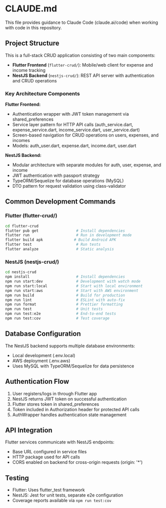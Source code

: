 # CLAUDE.md

This file provides guidance to Claude Code (claude.ai/code) when working with code in this repository.

## Project Structure

This is a full-stack CRUD application consisting of two main components:

- **Flutter Frontend** (`flutter-crud/`): Mobile/web client for expense and income tracking
- **NestJS Backend** (`nestjs-crud/`): REST API server with authentication and CRUD operations

### Key Architecture Components

**Flutter Frontend:**
- Authentication wrapper with JWT token management via shared_preferences
- Service layer pattern for HTTP API calls (auth_service.dart, expense_service.dart, income_service.dart, user_service.dart)
- Screen-based navigation for CRUD operations on users, expenses, and incomes
- Models: auth_user.dart, expense.dart, income.dart, user.dart

**NestJS Backend:**
- Modular architecture with separate modules for auth, user, expense, and income
- JWT authentication with passport strategy
- TypeORM/Sequelize for database operations (MySQL)
- DTO pattern for request validation using class-validator

## Common Development Commands

### Flutter (flutter-crud/)
```bash
cd flutter-crud
flutter pub get                 # Install dependencies
flutter run                     # Run in development mode
flutter build apk              # Build Android APK
flutter test                    # Run tests
flutter analyze                 # Static analysis
```

### NestJS (nestjs-crud/)
```bash
cd nestjs-crud
npm install                     # Install dependencies
npm run start:dev               # Development with watch mode
npm run start:local             # Start with local environment
npm run start:aws               # Start with AWS environment
npm run build                   # Build for production
npm run lint                    # ESLint with auto-fix
npm run format                  # Prettier formatting
npm run test                    # Unit tests
npm run test:e2e                # End-to-end tests
npm run test:cov                # Test coverage
```

## Database Configuration

The NestJS backend supports multiple database environments:
- Local development (.env.local)
- AWS deployment (.env.aws)
- Uses MySQL with TypeORM/Sequelize for data persistence

## Authentication Flow

1. User registers/logs in through Flutter app
2. NestJS returns JWT token on successful authentication
3. Flutter stores token in shared_preferences
4. Token included in Authorization header for protected API calls
5. AuthWrapper handles authentication state management

## API Integration

Flutter services communicate with NestJS endpoints:
- Base URL configured in service files
- HTTP package used for API calls
- CORS enabled on backend for cross-origin requests (origin: '*')

## Testing

- Flutter: Uses flutter_test framework
- NestJS: Jest for unit tests, separate e2e configuration
- Coverage reports available via `npm run test:cov`